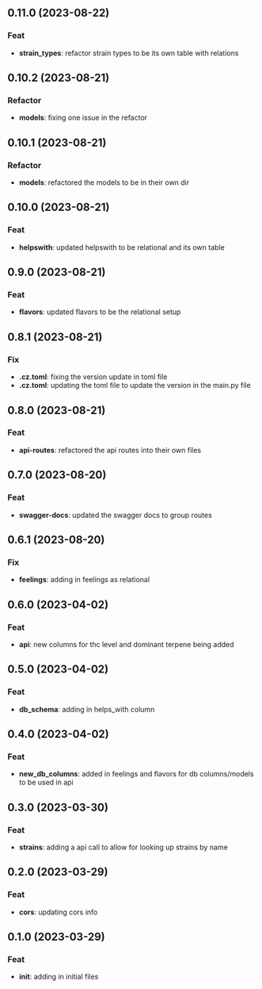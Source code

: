## 0.11.0 (2023-08-22)

### Feat

- **strain_types**: refactor strain types to be its own table with relations

## 0.10.2 (2023-08-21)

### Refactor

- **models**: fixing one issue in the refactor

## 0.10.1 (2023-08-21)

### Refactor

- **models**: refactored the models to be in their own dir

## 0.10.0 (2023-08-21)

### Feat

- **helpswith**: updated helpswith to be relational and its own table

## 0.9.0 (2023-08-21)

### Feat

- **flavors**: updated flavors to be the relational setup

## 0.8.1 (2023-08-21)

### Fix

- **.cz.toml**: fixing the version update in toml file
- **.cz.toml**: updating the toml file to update the version in the main.py file

## 0.8.0 (2023-08-21)

### Feat

- **api-routes**: refactored the api routes into their own files

## 0.7.0 (2023-08-20)

### Feat

- **swagger-docs**: updated the swagger docs to group routes

## 0.6.1 (2023-08-20)

### Fix

- **feelings**: adding in feelings as relational

## 0.6.0 (2023-04-02)

### Feat

- **api**: new columns for thc level and dominant terpene being added

## 0.5.0 (2023-04-02)

### Feat

- **db_schema**: adding in helps_with column

## 0.4.0 (2023-04-02)

### Feat

- **new_db_columns**: added in feelings and flavors for db columns/models to be used in api

## 0.3.0 (2023-03-30)

### Feat

- **strains**: adding a api call to allow for looking up strains by name

## 0.2.0 (2023-03-29)

### Feat

- **cors**: updating cors info

## 0.1.0 (2023-03-29)

### Feat

- **init**: adding in initial files
